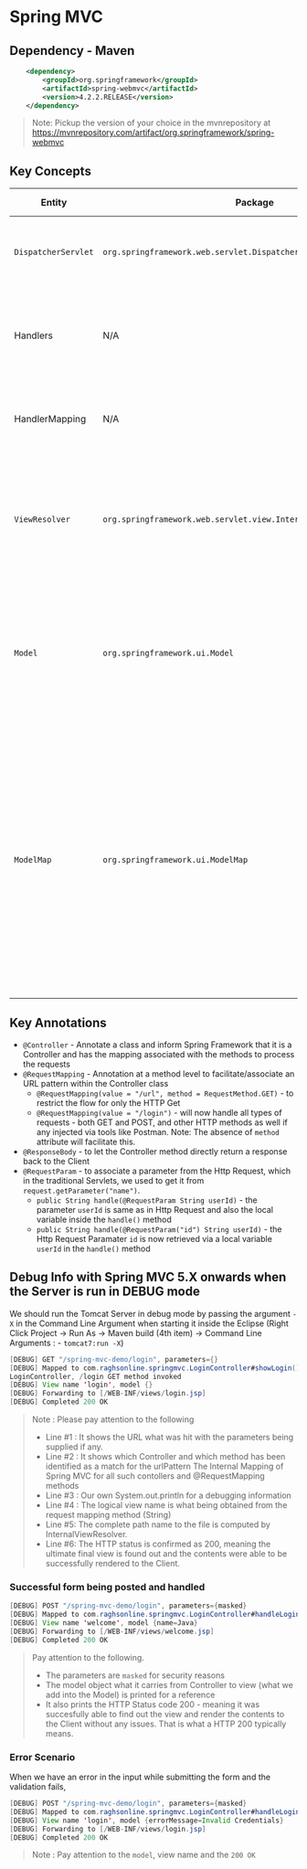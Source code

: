 # Spring MVC

## Dependency - Maven

```xml
	<dependency>
		<groupId>org.springframework</groupId>
		<artifactId>spring-webmvc</artifactId>
		<version>4.2.2.RELEASE</version>
	</dependency>
```
> Note: Pickup the version of your choice in the mvnrepository at https://mvnrepository.com/artifact/org.springframework/spring-webmvc

## Key Concepts

| Entity | Package | Remarks/ Description |
| ------ | ------- | -------------------- |
| `DispatcherServlet` | `org.springframework.web.servlet.DispatcherServlet` | A Front Controller that gets all the requests at first, before it delegates to the other layers. |
| Handlers | N/A | Individual Controllers annotated with `@Controller`, that has got the methods to process the request |
| HandlerMapping | N/A | A Map maintained by Spring MVC Framework for each Controller (handler) with its URL pattern |
| `ViewResolver` | `org.springframework.web.servlet.view.InternalResourceViewResolver` | A Class that helps resolving the view patterns with a *prefix* and *suffix*, that helps the Controller methods just return the logical view name, instead of the full path. |
| `Model` | `org.springframework.ui.Model` | An Interface that defines a holder for model attributes. Method, `addAttribute(key, value)` for adding a value to the Model, which can be passed from Controller to the View. |
| `ModelMap` | `org.springframework.ui.ModelMap` | An implementation class of Map (precisely a `LinkedHashMap` for building model data for use with the UI. It supports chained calls and generation of model attribute names. It has the methods `addAttribute(key, value)`, and also `put(key,value)` - remember, it is from `Map` Interface Implementation. *Note*: ModelMap mandates the `name` attribute while adding the attribute. | 

## Key Annotations

* `@Controller` - Annotate a class and inform Spring Framework that it is a Controller and has the mapping associated with the methods to process the requests
* `@RequestMapping` - Annotation at a method level to facilitate/associate an URL pattern within the Controller class
	- `@RequestMapping(value = "/url", method = RequestMethod.GET)` - to restrict the flow for only the HTTP Get
	- `@RequestMapping(value = "/login")` - will now handle all types of requests - both GET and POST, and other HTTP methods as well if any injected via tools like Postman. Note: The absence of `method` attribute will facilitate this.
* `@ResponseBody` - to let the Controller method directly return a response back to the Client
* `@RequestParam` - to associate a parameter from the Http Request, which in the traditional Servlets, we used to get it from `request.getParameter("name")`. 
	- `public String handle(@RequestParam String userId)` - the parameter `userId` is same as in Http Request and also the local variable inside the `handle()` method
	- `public String handle(@RequestParam("id") String userId)` - the Http Request Paramater `id` is now retrieved via a local variable `userId` in the `handle()` method


## Debug Info with Spring MVC 5.X onwards when the Server is run in DEBUG mode

We should run the Tomcat Server in debug mode by passing the argument `-X` in the Command Line Argument when starting it inside the Eclipse (Right Click Project -> Run As -> Maven build (4th item) -> Command Line Arguments : - `tomcat7:run -X`)

```java
[DEBUG] GET "/spring-mvc-demo/login", parameters={}
[DEBUG] Mapped to com.raghsonline.springmvc.LoginController#showLogin()
LoginController, /login GET method invoked
[DEBUG] View name 'login', model {}
[DEBUG] Forwarding to [/WEB-INF/views/login.jsp]
[DEBUG] Completed 200 OK
```
> Note : Please pay attention to the following 
>   * Line #1 : It shows the URL what was hit with the parameters being supplied if any.
>   * Line #2 : It shows which Controller and which method has been identified as a match for the urlPattern
>       The Internal Mapping of Spring MVC for all such contollers and @RequestMapping methods
>   * Line #3 : Our own System.out.println for a debugging information
>   * Line #4 : The logical view name is what being obtained from the request mapping method (String)
>   * Line #5: The complete path name to the file is computed by InternalViewResolver. 
>   * Line #6: The HTTP status is confirmed as 200, meaning the ultimate final view is found out and the contents were able to be successfully rendered to the Client. 

### Successful form being posted and handled 

```java
[DEBUG] POST "/spring-mvc-demo/login", parameters={masked}
[DEBUG] Mapped to com.raghsonline.springmvc.LoginController#handleLogin(String, String, Model)
[DEBUG] View name 'welcome', model {name=Java}
[DEBUG] Forwarding to [/WEB-INF/views/welcome.jsp]
[DEBUG] Completed 200 OK
```

> Pay attention to the following.
>  * The parameters are `masked` for security reasons
>  * The model object what it carries from Controller to view (what we add into the Model) is printed for a reference
>  * It also prints the HTTP Status code 200 - meaning it was succesfully able to find out the view and render the contents to the Client without any issues. That is what a HTTP 200 typically means.

### Error Scenario

When we have an error in the input while submitting the form and the validation fails,

```java
[DEBUG] POST "/spring-mvc-demo/login", parameters={masked}
[DEBUG] Mapped to com.raghsonline.springmvc.LoginController#handleLogin(String, String, Model)
[DEBUG] View name 'login', model {errorMessage=Invalid Credentials}
[DEBUG] Forwarding to [/WEB-INF/views/login.jsp]
[DEBUG] Completed 200 OK
```

> Note : Pay attention to the `model`, view name and the `200 OK`



